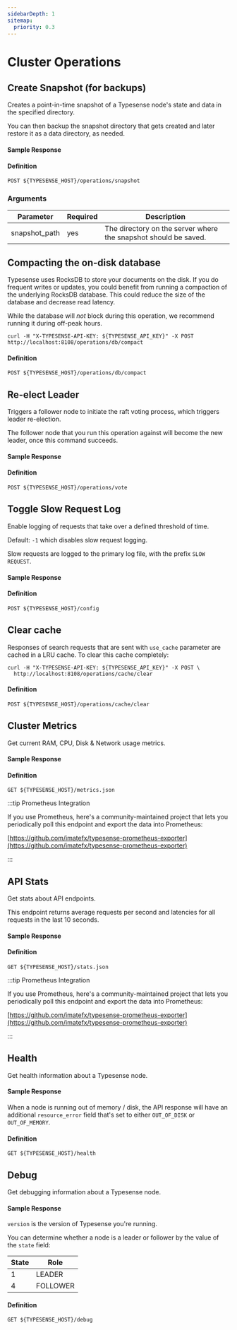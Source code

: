 ```yaml
---
sidebarDepth: 1
sitemap:
  priority: 0.3
---
```


# Cluster Operations

## Create Snapshot (for backups)
Creates a point-in-time snapshot of a Typesense node's state and data in the specified directory.

You can then backup the snapshot directory that gets created and later restore it as a data directory, as needed.

<Tabs :tabs="['JavaScript','PHP','Python','Ruby','Dart','Java','Go','Swift','Shell']">
  <template v-slot:JavaScript>

```js
client.operations.perform('snapshot', {'snapshot_path': '/tmp/typesense-data-snapshot'})
```

  </template>

  <template v-slot:PHP>

```php
$client->operations->perform("snapshot", ["snapshot_path" => "/tmp/typesense-data-snapshot"]);
```

  </template>
  <template v-slot:Python>

```py
client.operations.perform('snapshot', {'snapshot_path': '/tmp/typesense-data-snapshot'})
```

  </template>
  <template v-slot:Ruby>

```rb
client.operations.perform('snapshot', {'snapshot_path': '/tmp/typesense-data-snapshot'})
```

  </template>
  <template v-slot:Dart>

```dart
await client.operations.createSnapshot('/tmp/typesense-data-snapshot');
```

  </template>
  <template v-slot:Java>

```java
HashMap<String, String> query = new HashMap<>();
query.put("snapshot_path","/tmp/typesense-data-snapshot");

client.operations.perform("snapshot",query);
```

  </template>
  <template v-slot:Go>

```go
client.Operations().Snapshot(context.Background(), "/tmp/typesense-data-snapshot")
```

  </template>
  <template v-slot:Swift>

```swift
try await client.operations().snapshot(path: "/tmp/typesense-data-snapshot")
```

  </template>
  <template v-slot:Shell>

```bash
curl "http://localhost:8108/operations/snapshot?snapshot_path=/tmp/typesense-data-snapshot" -X POST \
-H "Content-Type: application/json" \
-H "X-TYPESENSE-API-KEY: ${TYPESENSE_API_KEY}"
```

  </template>
</Tabs>

#### Sample Response

<Tabs :tabs="['JSON']">
  <template v-slot:JSON>

```json
{
  "success": true
}
```

  </template>
</Tabs>

#### Definition
`POST ${TYPESENSE_HOST}/operations/snapshot`

### Arguments
| Parameter      | Required    |Description                                            |
| -------------- | ----------- |-------------------------------------------------------|
|snapshot_path	|yes	|The directory on the server where the snapshot should be saved.|

## Compacting the on-disk database

Typesense uses RocksDB to store your documents on the disk. If you do frequent writes or updates, you could benefit
from running a compaction of the underlying RocksDB database. This could reduce the size of the database and decrease
read latency.

While the database will _not_ block during this operation, we recommend running it during off-peak hours.

```shell
curl -H "X-TYPESENSE-API-KEY: ${TYPESENSE_API_KEY}" -X POST http://localhost:8108/operations/db/compact
```

#### Definition
`POST ${TYPESENSE_HOST}/operations/db/compact`

## Re-elect Leader
Triggers a follower node to initiate the raft voting process, which triggers leader re-election.

The follower node that you run this operation against will become the new leader, once this command succeeds.

<Tabs :tabs="['JavaScript','PHP','Python','Ruby','Dart','Java','Go','Swift','Shell']">
  <template v-slot:JavaScript>

```js
client.operations.perform('vote')
```

  </template>

  <template v-slot:PHP>

```php
$client->operations->perform("vote");
```

  </template>
  <template v-slot:Python>

```py
client.operations.perform('vote')
```

  </template>
  <template v-slot:Ruby>

```rb
client.operations.perform('vote')
```

  </template>
  <template v-slot:Dart>

```dart
await client.operations.initLeaderElection();
```

  </template>
  <template v-slot:Java>

```java
client.operations.perform("vote");
```

  </template>
  <template v-slot:Go>

```go
client.Operations().Vote(context.Background())
```

  </template>
  <template v-slot:Swift>

```swift
try await client.operations().vote()
```

  </template>
  <template v-slot:Shell>

```bash
curl "http://localhost:8108/operations/vote" -X POST \
-H "Content-Type: application/json" \
-H "X-TYPESENSE-API-KEY: ${TYPESENSE_API_KEY}"
```

  </template>
</Tabs>

#### Sample Response

<Tabs :tabs="['JSON']">
  <template v-slot:JSON>

```json
{
  "success": true
}
```

  </template>
</Tabs>

#### Definition
`POST ${TYPESENSE_HOST}/operations/vote`

## Toggle Slow Request Log
Enable logging of requests that take over a defined threshold of time.

Default: `-1` which disables slow request logging.

Slow requests are logged to the primary log file, with the prefix `SLOW REQUEST`.

<Tabs :tabs="['Dart','Swift','Shell']">
  <template v-slot:Dart>

```dart
await client.operations.toggleSlowRequestLog(Duration(seconds: 2));
```

  </template>
  <template v-slot:Swift>

```swift
try await client.operations().toggleSlowRequestLog(seconds: 2)
```

  </template>
  <template v-slot:Shell>

```bash
curl "http://localhost:8108/config" \
        -X POST \
        -H 'Content-Type: application/json' \
        -H "X-TYPESENSE-API-KEY: ${TYPESENSE_API_KEY}" \
        -d '{"log-slow-requests-time-ms": 2000}'
```

  </template>
</Tabs>

#### Sample Response

<Tabs :tabs="['JSON']">
  <template v-slot:JSON>

```json
{
  "success": true
}
```

  </template>
</Tabs>

#### Definition
`POST ${TYPESENSE_HOST}/config`

## Clear cache

Responses of search requests that are sent with `use_cache` parameter are cached in a LRU cache. To clear
this cache completely:

```shell
curl -H "X-TYPESENSE-API-KEY: ${TYPESENSE_API_KEY}" -X POST \
  http://localhost:8108/operations/cache/clear
```

#### Definition
`POST ${TYPESENSE_HOST}/operations/cache/clear`



## Cluster Metrics

Get current RAM, CPU, Disk & Network usage metrics.

<Tabs :tabs="['Dart','Java','Go','Swift','Shell']">
  <template v-slot:Dart>

```dart
await client.metrics.retrieve();
```
  </template>
  <template v-slot:Java>

```java
client.metrics.retrieve();
```
  </template>
  <template v-slot:Go>

```go
client.Metrics().Retrieve(context.Background())
```
  </template>
  <template v-slot:Swift>

```swift
let (metrics, response) = try await client.operations().getMetrics()
```
  </template>
  <template v-slot:Shell>

```bash
curl "http://localhost:8108/metrics.json" \
        -H "X-TYPESENSE-API-KEY: ${TYPESENSE_API_KEY}"
```
  </template>

</Tabs>

#### Sample Response

<Tabs :tabs="['JSON']">
  <template v-slot:JSON>

```json
{
  "system_cpu1_active_percentage": "0.00",
  "system_cpu2_active_percentage": "0.00",
  "system_cpu3_active_percentage": "0.00",
  "system_cpu4_active_percentage": "0.00",
  "system_cpu_active_percentage": "0.00",
  "system_disk_total_bytes": "1043447808",
  "system_disk_used_bytes": "561152",
  "system_memory_total_bytes": "2086899712",
  "system_memory_used_bytes": "1004507136",
  "system_memory_total_swap_bytes": "1004507136",
  "system_memory_used_swap_bytes": "0.00",
  "system_network_received_bytes": "1466",
  "system_network_sent_bytes": "182",
  "typesense_memory_active_bytes": "29630464",
  "typesense_memory_allocated_bytes": "27886840",
  "typesense_memory_fragmentation_ratio": "0.06",
  "typesense_memory_mapped_bytes": "69701632",
  "typesense_memory_metadata_bytes": "4588768",
  "typesense_memory_resident_bytes": "29630464",
  "typesense_memory_retained_bytes": "25718784"
}
```

  </template>
</Tabs>

#### Definition
`GET ${TYPESENSE_HOST}/metrics.json`

:::tip Prometheus Integration

If you use Prometheus, here's a community-maintained project that lets you periodically poll this endpoint and export the data into Prometheus:

[https://github.com/imatefx/typesense-prometheus-exporter](https://github.com/imatefx/typesense-prometheus-exporter)

:::

## API Stats

Get stats about API endpoints.

This endpoint returns average requests per second and latencies for all requests in the last 10 seconds.

<Tabs :tabs="['Dart','Go','Swift','Shell']">
  <template v-slot:Dart>

```dart
await client.stats.retrieve();
```
  </template>
  <template v-slot:Go>

```go
client.Stats().Retrieve(context.Background())
```
  </template>
  <template v-slot:Swift>

```swift
let (stats, response) = try await client.operations().getStats()
```
  </template>
  <template v-slot:Shell>

```bash
curl "http://localhost:8108/stats.json" \
        -H "X-TYPESENSE-API-KEY: ${TYPESENSE_API_KEY}"
```
  </template>
</Tabs>

#### Sample Response

<Tabs :tabs="['JSON']">
  <template v-slot:JSON>

```json
{
  "latency_ms": {
    "GET /collections/products": 0.0,
    "POST /collections": 4.0,
    "POST /collections/products/documents/import": 1166.0
  },
  "requests_per_second": {
    "GET /collections/products": 0.1,
    "POST /collections": 0.1,
    "POST /collections/products/documents/import": 0.1
  }
}
```

  </template>
</Tabs>

#### Definition
`GET ${TYPESENSE_HOST}/stats.json`

:::tip Prometheus Integration

If you use Prometheus, here's a community-maintained project that lets you periodically poll this endpoint and export the data into Prometheus:

[https://github.com/imatefx/typesense-prometheus-exporter](https://github.com/imatefx/typesense-prometheus-exporter)

:::

## Health

Get health information about a Typesense node.

<Tabs :tabs="['Dart','Go','Swift','Shell']">
  <template v-slot:Dart>

```dart
await client.health.retrieve();
```
  </template>
  <template v-slot:Go>

```go
client.Health(context.Background(), 3*time.Second)
```
  </template>
  <template v-slot:Swift>

```swift
let (healthStatus, response) = try await client.operations().getHealth()
```
  </template>
  <template v-slot:Shell>

```bash
curl "http://localhost:8108/health"
```
  </template>
</Tabs>

#### Sample Response

<Tabs :tabs="['JSON']">
  <template v-slot:JSON>

```json
{
  "ok": true
}
```

  </template>
</Tabs>

When a node is running out of memory / disk, the API response will have an additional `resource_error` field that's
set to either `OUT_OF_DISK` or `OUT_OF_MEMORY`.

#### Definition
`GET ${TYPESENSE_HOST}/health`

## Debug

Get debugging information about a Typesense node.

<Tabs :tabs="['Shell']">
  <template v-slot:Shell>

```bash
curl "http://localhost:8108/debug" \
        -H "X-TYPESENSE-API-KEY: ${TYPESENSE_API_KEY}"
```
  </template>
</Tabs>

#### Sample Response

<Tabs :tabs="['JSON']">
  <template v-slot:JSON>

```json
{
  "state": 1,
  "version": "28.0"
}
```

  </template>
</Tabs>

`version` is the version of Typesense you're running.

You can determine whether a node is a leader or follower by the value of the `state` field:

| State | Role     |
|-------|----------|
| 1     | LEADER   |
| 4     | FOLLOWER |

#### Definition
`GET ${TYPESENSE_HOST}/debug`

